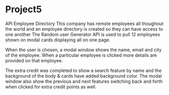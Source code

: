 # Project5
 API
Employee Directory
This company has remote employees all thoughout the world and an employee directory is created so they can have access to one another The Random user Generator API is used to pull 12 employees shown on modal cards displaying all on one page. 

When the user is chosen, a modal window shows the name, email and city of the employee. When a particular employee is clicked more details are provided on that employee. 

The extra credit was completed to show a search feature by name and the background of the body & cards have added background color. The modal window also show the previous and next features switching back and forth when clicked for extra credit points as well.



